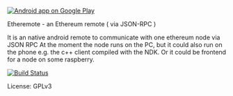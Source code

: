 [![Android app on Google Play](https://developer.android.com/images/brand/en_app_rgb_wo_60.png)](https://play.google.com/store/apps/details?id=org.ligi.etheremote)

Etheremote - an Ethereum remote ( via JSON-RPC )

It is an native android remote to communicate with one ethereum node via JSON RPC At the moment the node runs on the PC, but it could also run on the phone e.g. the c++ client compiled with the NDK. Or it could be frontend for a node on some raspberry.

[![Build Status](https://snap-ci.com/ligi/EtheRemote/branch/master/build_image)](https://snap-ci.com/ligi/EtheRemote/branch/master)

License: GPLv3
